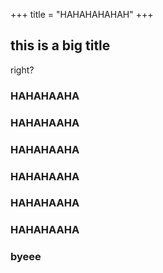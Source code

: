 +++
title = "HAHAHAHAHAH"
+++

## this is a big title

right?

### HAHAHAAHA

### HAHAHAAHA

### HAHAHAAHA

### HAHAHAAHA

### HAHAHAAHA

### HAHAHAAHA

### byeee
